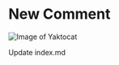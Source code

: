 # New Comment
![Image of Yaktocat](https://octodex.github.com/images/yaktocat.png)


Update index.md
